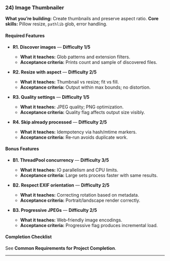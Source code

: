 ### 24) Image Thumbnailer
**What you’re building:** Create thumbnails and preserve aspect ratio.
**Core skills:** Pillow resize, `pathlib` glob, error handling.

#### Required Features
- **R1. Discover images** — **Difficulty 1/5**
  - **What it teaches:** Glob patterns and extension filters.
  - **Acceptance criteria:** Prints count and sample of discovered files.

- **R2. Resize with aspect** — **Difficulty 2/5**
  - **What it teaches:** Thumbnail vs resize; fit vs fill.
  - **Acceptance criteria:** Output within max bounds; no distortion.

- **R3. Quality settings** — **Difficulty 1/5**
  - **What it teaches:** JPEG quality; PNG optimization.
  - **Acceptance criteria:** Quality flag affects output size visibly.

- **R4. Skip already processed** — **Difficulty 2/5**
  - **What it teaches:** Idempotency via hash/mtime markers.
  - **Acceptance criteria:** Re‑run avoids duplicate work.

#### Bonus Features
- **B1. ThreadPool concurrency** — **Difficulty 3/5**
  - **What it teaches:** IO parallelism and CPU limits.
  - **Acceptance criteria:** Large sets process faster with same results.

- **B2. Respect EXIF orientation** — **Difficulty 2/5**
  - **What it teaches:** Correcting rotation based on metadata.
  - **Acceptance criteria:** Portrait/landscape render correctly.

- **B3. Progressive JPEGs** — **Difficulty 2/5**
  - **What it teaches:** Web‑friendly image encodings.
  - **Acceptance criteria:** Progressive flag produces incremental load.

#### Completion Checklist
See **Common Requirements for Project Completion**.

---
